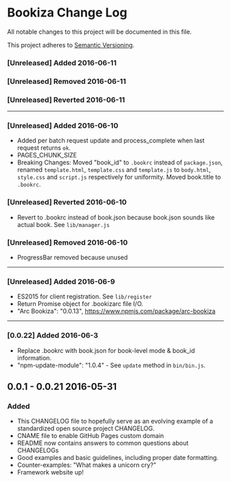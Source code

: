 # Bookiza Change Log
All notable changes to this project will be documented in this file.

This project adheres to [Semantic Versioning](http://semver.org/).


### [Unreleased] Added 2016-06-11

### [Unreleased] Removed 2016-06-11

### [Unreleased] Reverted 2016-06-11

---

### [Unreleased] Added 2016-06-10
- Added per batch request update and process_complete when last request returns `ok`.
- PAGES_CHUNK_SIZE
- Breaking Changes: Moved "book_id" to `.bookrc` instead of `package.json`, renamed `template.html`, `template.css` and `template.js` to `body.html`, `style.css` and `script.js` respectively for uniformity. Moved book.title to `.bookrc`. 

### [Unreleased] Reverted 2016-06-10 
- Revert to .bookrc instead of book.json because book.json sounds like actual book. See `lib/manager.js`

### [Unreleased] Removed 2016-06-10
- ProgressBar removed because unused

---

### [Unreleased] Added 2016-06-9
- ES2015 for client registration. See `lib/register` 
- Return Promise object for .bookizarc file I/O. 
- "Arc Bookiza": "0.0.13",  https://www.npmjs.com/package/arc-bookiza

--- 

### [0.0.22] Added 2016-06-3
- Replace .bookrc with book.json for book-level mode & book_id information.
- "npm-update-module": "1.0.4" - See `update` method in `bin/bin.js`.


## 0.0.1 - 0.0.21 2016-05-31
### Added
- This CHANGELOG file to hopefully serve as an evolving example of a standardized open source project CHANGELOG.
- CNAME file to enable GitHub Pages custom domain
- README now contains answers to common questions about CHANGELOGs
- Good examples and basic guidelines, including proper date formatting.
- Counter-examples: "What makes a unicorn cry?"
- Framework website up!